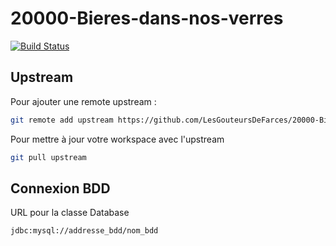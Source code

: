 # 20000-Bieres-dans-nos-verres
[![Build Status](https://travis-ci.org/LesGouteursDeFarces/20000-Bieres-dans-nos-verres.svg)](https://travis-ci.org/LesGouteursDeFarces/20000-Bieres-dans-nos-verres)

## Upstream
Pour ajouter une remote upstream :
``` Bash
git remote add upstream https://github.com/LesGouteursDeFarces/20000-Bieres-dans-nos-verres.git
```

Pour mettre à jour votre workspace avec l'upstream
``` Bash
git pull upstream
```
  
  
## Connexion BDD
URL pour la classe Database
``` Text
jdbc:mysql://addresse_bdd/nom_bdd
```
